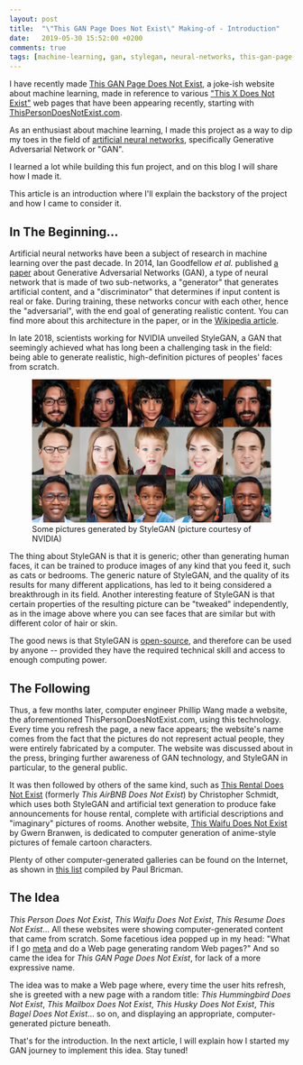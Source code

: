 ```yaml
---
layout: post
title:  "\"This GAN Page Does Not Exist\" Making-of - Introduction"
date:   2019-05-30 15:52:00 +0200
comments: true
tags: [machine-learning, gan, stylegan, neural-networks, this-gan-page-does-not-exist]
---
```

I have recently made [This GAN Page Does Not Exist](https://this-gan-page-does-not-exist.herokuapp.com/), a joke-ish website about machine learning, made in reference to various ["This X Does Not Exist"](https://github.com/paubric/thisrepositorydoesnotexist) web pages that have been appearing recently, starting with [ThisPersonDoesNotExist.com](http://www.thispersondoesnotexist.com/).

As an enthusiast about machine learning, I made this project as a way to dip my toes in the field of [artificial neural networks](https://en.wikipedia.org/wiki/Artificial_neural_network), specifically Generative Adversarial Network or "GAN".

I learned a lot while building this fun project, and on this blog I will share how I made it.

This article is an introduction where I'll explain the backstory of the project and how I came to consider it.

## In The Beginning...

Artificial neural networks have been a subject of research in machine learning over the past decade. In 2014, Ian Goodfellow *et al.* published [a paper](https://arxiv.org/abs/1406.2661) about Generative Adversarial Networks (GAN), a type of neural network that is made of two sub-networks, a "generator" that generates artificial content, and a "discriminator" that determines if input content is real or fake. During training, these networks concur with each other, hence the "adversarial", with the end goal of generating realistic content. You can find more about this architecture in the paper, or in the [Wikipedia article](https://en.wikipedia.org/wiki/Generative_adversarial_network).

In late 2018, scientists working for NVIDIA unveiled StyleGAN, a GAN that seemingly achieved what has long been a challenging task in the field: being able to generate realistic, high-definition pictures of peoples' faces from scratch.

<figure>
    <img src="/assets/images/stylegan-teaser.png" alt="StyleGAN Faces" />
    <figcaption>Some pictures generated by StyleGAN (picture courtesy of NVIDIA)</figcaption>
</figure>

The thing about StyleGAN is that it is generic; other than generating human faces, it can be trained to produce images of any kind that you feed it, such as cats or bedrooms. The generic nature of StyleGAN, and the quality of its results for many different applications, has led to it being considered a breakthrough in its field. Another interesting feature of StyleGAN is that certain properties of the resulting picture can be "tweaked" independently, as in the image above where you can see faces that are similar but with different color of hair or skin.

The good news is that StyleGAN is [open-source](https://github.com/NVlabs/stylegan), and therefore can be used by anyone -- provided they have the required technical skill and access to enough computing power.

## The Following

Thus, a few months later, computer engineer Phillip Wang made a website, the aforementioned ThisPersonDoesNotExist.com, using this technology. Every time you refresh the page, a new face appears; the website's name comes from the fact that the pictures do not represent actual people, they were entirely fabricated by a computer. The website was discussed about in the press, bringing further awareness of GAN technology, and StyleGAN in particular, to the general public.

It was then followed by others of the same kind, such as [This Rental Does Not Exist](https://thisrentaldoesnotexist.com/) (formerly *This AirBNB Does Not Exist*) by Christopher Schmidt, which uses both StyleGAN and artificial text generation to produce fake announcements for house rental, complete with artificial descriptions and "imaginary" pictures of rooms. Another website, [This Waifu Does Not Exist](https://www.thiswaifudoesnotexist.net/) by Gwern Branwen, is dedicated to computer generation of anime-style pictures of female cartoon characters.

Plenty of other computer-generated galleries can be found on the Internet, as shown in [this list](https://github.com/paubric/thisrepositorydoesnotexist) compiled by Paul Bricman.

## The Idea
*This Person Does Not Exist*, *This Waifu Does Not Exist*, *This Resume Does Not Exist*... All these websites were showing computer-generated content that came from scratch. Some facetious idea popped up in my head: "What if I go [meta](https://en.wiktionary.org/wiki/meta#Adjective) and do a Web page generating random Web pages?" And so came the idea for *This GAN Page Does Not Exist*, for lack of a more expressive name.

The idea was to make a Web page where, every time the user hits refresh, she is greeted with a new page with a random title: *This Hummingbird Does Not Exist*, *This Mailbox Does Not Exist*, *This Husky Does Not Exist*, *This Bagel Does Not Exist*... so on, and displaying an appropriate, computer-generated picture beneath.

That's for the introduction. In the next article, I will explain how I started my GAN journey to implement this idea. Stay tuned!
